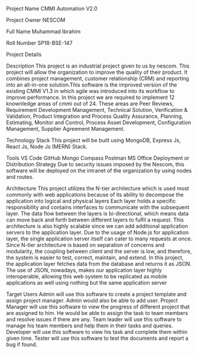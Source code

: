 Project Name CMMI Automation V2.0

Project Owner NESCOM

Full Name Muhammad Ibrahim

Roll Number SP18-BSE-147

Project Details

Description This project is an industrial project given to us by nescom. This project will allow the organization to improve the quality of their product. It combines project management, customer relationship (CRM) and reporting into an all-in-one solution.This software is the improved version of the existing CMMI V1.3 in which agile was introduced into its workflow to improve performance. In this project we are required to implement 12 knownledge areas of cmmi out of 24. These areas are Peer Reviews, Requirement Development Management, Technical Solution, Verification & Validation, Product Integration and Process Quality Assurance, Planning, Estimating, Monitor and Control, Process Asset Development, Configuration Management, Supplier Agreement Management.

Technology Stack This project will be built using MongoDB, Express Js, React Js, Node Js (MERN) Stack.

Tools VS Code GitHub Mongo Compass Postman MS Office Deployment or Distribution Strategy Due to security issues imposed by the Nescom, this software will be deployed on the intranet of the organization by using nodes and routes.

Architecture This project utilizes the N-tier architecture which is used most commonly with web applications because of its ability to decompose the application into logical and physical layers Each layer holds a specific responsibility and contains interfaces to communicate with the subsequent layer. The data flow between the layers is bi-directional, which means data can move back and forth between different layers to fulfil a request. This architecture is also highly scalable since we can add additional application servers to the application layer. Due to the usage of Node.js for application layer, the single application server itself can cater to many requests at once. Since N-tier architecture is based on separation of concerns and modularity, the coupling between client and the server is low, and therefore, the system is easier to test, correct, maintain, and extend. In this project, the application layer fetches data from the database and returns it as JSON. The use of JSON, nowadays, makes our application layer highly interoperable, allowing this web system to be replicated as mobile applications as well using nothing but the same application server

Target Users Admin will use this software to create a project template and assign project manager. Admin would also be able to add user. Project Manager will use this software to view the progress of different project that are assigned to him. He would be able to assign the task to team members and resolve issues if there are any. Team leader will use this software to manage his team members and help them in their tasks and queries. Developer will use this software to view his task and complete them within given time. Tester will use this software to test the documents and report a bug if found.
